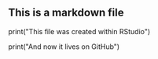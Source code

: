 ## This is a markdown file

print("This file was created within RStudio")

print("And now it lives on GitHub")